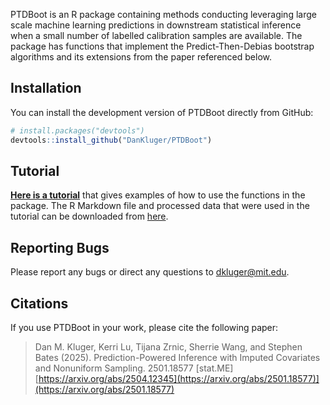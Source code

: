 
PTDBoot is an R package containing methods conducting leveraging large scale machine learning predictions in downstream statistical inference when a small number of labelled calibration samples are available. The package has functions that implement the Predict-Then-Debias bootstrap algorithms and its extensions from the paper referenced below. 

## Installation

You can install the development version of PTDBoot directly from GitHub: 

```r
# install.packages("devtools")
devtools::install_github("DanKluger/PTDBoot")
```
## Tutorial
[**Here is a tutorial**](https://dankluger.github.io/PTDBootTutorial/Tutorial.html) that gives examples of how to use the functions in the package. The R Markdown file and processed data that were used in the tutorial can be downloaded from [here](https://github.com/DanKluger/PTDBootTutorial).

## Reporting Bugs

Please report any bugs or direct any questions to dkluger@mit.edu.

## Citations

If you use PTDBoot in your work, please cite the following paper:

> Dan M. Kluger, Kerri Lu, Tijana Zrnic, Sherrie Wang, and Stephen Bates (2025). Prediction-Powered Inference with Imputed Covariates and Nonuniform Sampling. 2501.18577 [stat.ME]  
 [https://arxiv.org/abs/2504.12345](https://arxiv.org/abs/2501.18577)](https://arxiv.org/abs/2501.18577)


